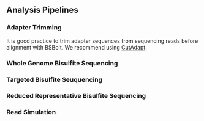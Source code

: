 ## Analysis Pipelines 

### Adapter Trimming 

It is good practice to trim adapter sequences from sequencing reads before alignment with BSBolt. We recommend using 
[CutAdapt](https://cutadapt.readthedocs.io/en/stable/). 


### Whole Genome Bisulfite Sequencing

### Targeted Bisulfite Seuquencing

### Reduced Representative Bisulfite Sequencing

### Read Simulation
